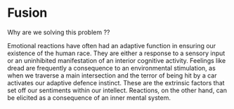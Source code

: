 # Fusion
Why are we solving this problem ??

Emotional reactions have often had an adaptive function in ensuring our existence of the human race. They are either a response to a sensory input or an uninhibited manifestation of an interior cognitive activity. Feelings like dread are frequently a consequence to an environmental stimulation, as when we traverse a main intersection and the terror of being hit by a car activates our adaptive defence instinct. These are the extrinsic factors that set off our sentiments within our intellect. Reactions, on the other hand, can be elicited as a consequence of an inner mental system.

